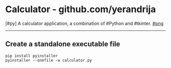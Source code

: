 # Calculator - github.com/yerandrija
[#py] A calculator application, a combination of #Python and #tkinter.
[#png](calculator.png)

---

## Create a standalone executable file 

```shell
pip install pyinstaller
pyinstaller --onefile -w calculator.py
```
